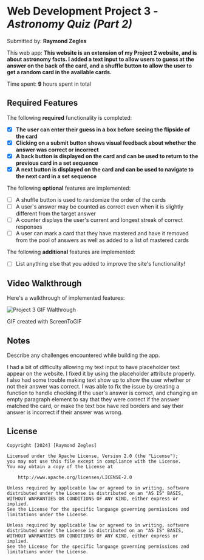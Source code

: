 # Web Development Project 3 - *Astronomy Quiz (Part 2)*

Submitted by: **Raymond Zegles**

This web app: **This website is an extension of my Project 2 website, and is about astronomy facts. I added a text input to allow users to guess at the answer on the back of the card, and a shuffle button to allow the user to get a random card in the available cards.**

Time spent: **9** hours spent in total

## Required Features

The following **required** functionality is completed:

- [X] **The user can enter their guess in a box before seeing the flipside of the card**
- [X] **Clicking on a submit button shows visual feedback about whether the answer was correct or incorrect**
- [X] **A back button is displayed on the card and can be used to return to the previous card in a set sequence**
- [X] **A next button is displayed on the card and can be used to navigate to the next card in a set sequence**

The following **optional** features are implemented:

- [ ] A shuffle button is used to randomize the order of the cards
- [ ] A user's answer may be counted as correct even when it is slightly different from the target answer
- [ ] A counter displays the user's current and longest streak of correct responses
- [ ] A user can mark a card that they have mastered and have it removed from the pool of answers as well as added to a list of mastered cards

The following **additional** features are implemented:

* [ ] List anything else that you added to improve the site's functionality!

## Video Walkthrough

Here's a walkthrough of implemented features:

<img src='https://media.giphy.com/media/v1.Y2lkPTc5MGI3NjExa2pyNTRlazg1MGxyaDZhMmRmbDJkMjVudDFlbHZubTV6aGo2ZzNnaSZlcD12MV9pbnRlcm5hbF9naWZfYnlfaWQmY3Q9Zw/8fpnObdAjMbgAHbSmk/giphy.gif' title='Project 3 GIF Walkthrough' width='' alt='Project 3 GIF Walthrough' />

<!-- Replace this with whatever GIF tool you used! -->
GIF created with ScreenToGIF

## Notes

Describe any challenges encountered while building the app.

I had a bit of difficulty allowing my text input to have placeholder text appear on the website. I fixed it by using the placeholder attribute properly. I also had some trouble making text show up to show the user whether or not their answer was correct. I was able to fix the issue by creating a function to handle checking if the user's answer is correct, and changing an empty paragraph element to say that they were correct if the answer matched the card, or make the text box have red borders and say their answer is incorrect if their answer was wrong.

## License

    Copyright [2024] [Raymond Zegles]

    Licensed under the Apache License, Version 2.0 (the "License");
    you may not use this file except in compliance with the License.
    You may obtain a copy of the License at

        http://www.apache.org/licenses/LICENSE-2.0

    Unless required by applicable law or agreed to in writing, software
    distributed under the License is distributed on an "AS IS" BASIS,
    WITHOUT WARRANTIES OR CONDITIONS OF ANY KIND, either express or implied.
    See the License for the specific language governing permissions and
    limitations under the License.

    Unless required by applicable law or agreed to in writing, software
    distributed under the License is distributed on an "AS IS" BASIS,
    WITHOUT WARRANTIES OR CONDITIONS OF ANY KIND, either express or implied.
    See the License for the specific language governing permissions and
    limitations under the License.
